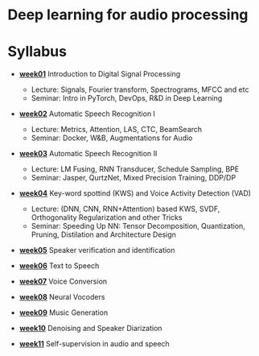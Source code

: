 # Deep learning for audio processing

# Syllabus

- [__week01__](./week01) Introduction to Digital Signal Processing
  - Lecture: Signals, Fourier transform, Spectrograms, MFCC and etc
  - Seminar: Intro in PyTorch, DevOps, R&D in Deep Learning
  
- [__week02__](./week02) Automatic Speech Recognition I
  - Lecture: Metrics, Attention, LAS, CTC, BeamSearch
  - Seminar: Docker, W&B, Augmentations for Audio

- [__week03__](./week03) Automatic Speech Recognition II
  - Lecture: LM Fusing, RNN Transducer, Schedule Sampling, BPE
  - Seminar: Jasper, QurtzNet, Mixed Precision Training, DDP/DP
  
- [__week04__](./week04) Key-word spottind (KWS) and Voice Activity Detection (VAD)
  - Lecture: (DNN, CNN, RNN+Attention) based KWS, SVDF, Orthogonality Regularization and other Tricks
  - Seminar: Speeding Up NN: Tensor Decomposition, Quantization, Pruning, Distilation and Architecture Design
  
- [__week05__](./week05) Speaker verification and identification

- [__week06__](./week06) Text to Speech

- [__week07__](./week07) Voice Conversion

- [__week08__](./week08) Neural Vocoders

- [__week09__](./week09) Music Generation

- [__week10__](./week10) Denoising and Speaker Diarization

- [__week11__](./week11) Self-supervision in audio and speech






  

